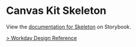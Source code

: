 # Canvas Kit Skeleton

View the
[documentation for Skeleton](https://workday.github.io/canvas-kit/?path=/docs/components-indicators-skeleton-react--basic)
on Storybook.

[> Workday Design Reference](https://design.workday.com/components/indicators/skeleton-loader)
